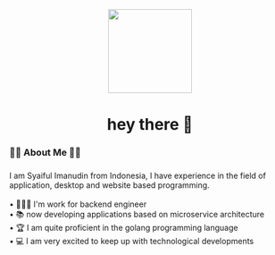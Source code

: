 <div align="center">
  <img height="150" src="https://camo.githubusercontent.com/62da68eb62b1e5f175f7d1f0191dd89a653d7908feb22d37d4a0ab07365d6791/68747470733a2f2f6d656469612e67697068792e636f6d2f6d656469612f4d3967624264396e6244724f5475314d71782f67697068792e676966"  />
</div>

###

<h1 align="center">hey there 👋</h1>

###

<h3 align="left">✋🏻 About Me ✋🏻</h3>

###

<p align="left">I am Syaiful Imanudin from Indonesia, I have experience in the field of application, desktop and website based programming.<br><br>• 👨🏻‍💻  I'm work for backend engineer<br>• 📚 now developing applications based on microservice architecture <br>• 🏆 I am quite proficient in the golang programming language <br>• 💻 I am very excited to keep up with technological developments</p>
